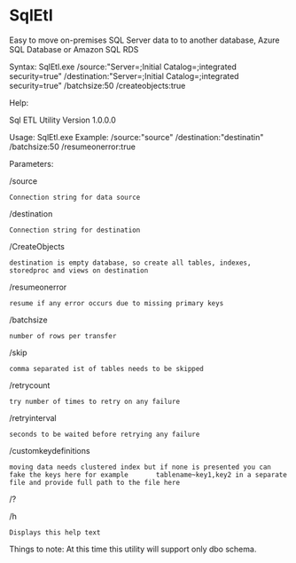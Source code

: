 # SqlEtl

Easy to move on-premises SQL Server data to to another database, Azure SQL Database or Amazon SQL RDS

Syntax:
SqlEtl.exe /source:"Server=<SERVER>;Initial Catalog=<SOURCEDB>;integrated security=true" /destination:"Server=<SERVER>;Initial Catalog=<TARGETDB>;integrated security=true" /batchsize:50  /createobjects:true

Help:
 

Sql ETL Utility Version 1.0.0.0

Usage: SqlEtl.exe <parameters>
   Example: /source:"source" /destination:"destinatin" /batchsize:50 /resumeonerror:true
   
 Parameters:
 
  /source
  
    Connection string for data source
    
  /destination
  
    Connection string for destination
 
  /CreateObjects
  
    destination is empty database, so create all tables, indexes, storedproc and views on destination
    
  /resumeonerror
  
    resume if any error occurs due to missing primary keys
 
  /batchsize
  
    number of rows per transfer
 
 /skip
  
    comma separated ist of tables needs to be skipped
 
  /retrycount
  
    try number of times to retry on any failure
 
  /retryinterval
  
    seconds to be waited before retrying any failure
 
  /customkeydefinitions
  
    moving data needs clustered index but if none is presented you can fake the keys here for example       tablename~key1,key2 in a separate file and provide full path to the file here
 
  /?
 
  /h
 
    Displays this help text

Things to note:  At this time this utility will support only dbo schema.



